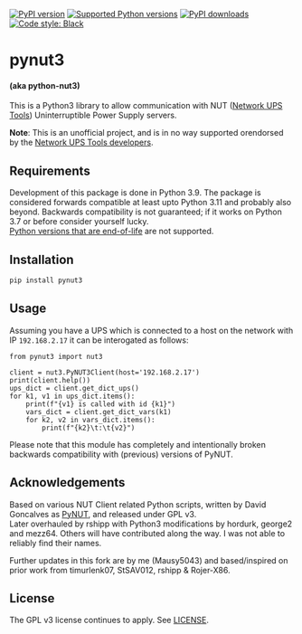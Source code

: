 [![PyPI version](https://img.shields.io/pypi/v/pynut3.svg?logo=pypi&logoColor=FFE873)](https://pypi.org/project/pynut3)
[![Supported Python versions](https://img.shields.io/pypi/pyversions/pynut3.svg?logo=python&logoColor=FFE873)](https://pypi.org/project/pynut3)
[![PyPI downloads](https://img.shields.io/pypi/dm/pynut3.svg)](https://pypistats.org/packages/pynut3)
[![Code style: Black](https://img.shields.io/badge/code%20style-Black-000000.svg)](https://github.com/psf/black)

# pynut3

#### (aka python-nut3)

This is a Python3 library to allow communication with
NUT ([Network UPS Tools](http://www.networkupstools.org/)) Uninterruptible Power Supply servers.

**Note**: This is an unofficial project, and is in no way supported orendorsed by
the [Network UPS Tools developers](https://github.com/networkupstools).

## Requirements

Development of this package is done in Python 3.9. The package is considered forwards compatible
at least upto Python 3.11 and probably also beyond. Backwards compatibility is not guaranteed; if
it works on Python 3.7 or before consider yourself lucky.  
[Python versions that are end-of-life](https://devguide.python.org/versions/) are not supported.

## Installation

```bash
pip install pynut3
```

## Usage

Assuming you have a UPS which is connected to a host on the network with IP `192.168.2.17` it can
be interogated as follows:

```python3
from pynut3 import nut3

client = nut3.PyNUT3Client(host='192.168.2.17')
print(client.help())
ups_dict = client.get_dict_ups()
for k1, v1 in ups_dict.items():
    print(f"{v1} is called with id {k1}")
    vars_dict = client.get_dict_vars(k1)
    for k2, v2 in vars_dict.items():
        print(f"{k2}\t:\t{v2}")
```

Please note that this module has completely and intentionally broken backwards compatibility
with (previous) versions of PyNUT.

## Acknowledgements

Based on various NUT Client related Python scripts, written by David Goncalves
as [PyNUT](https://github.com/networkupstools/nut/tree/master/scripts/python), and released under GPL v3.   
Later overhauled by rshipp with Python3 modifications by hordurk, george2 and mezz64.
Others will have contributed along the way. I was not able to reliably find their names.

Further updates in this fork are by me (Mausy5043) and based/inspired on prior work from
timurlenk07, StSAV012, rshipp & Rojer-X86.

## License

The GPL v3 license continues to apply. See [LICENSE](LICENSE).
